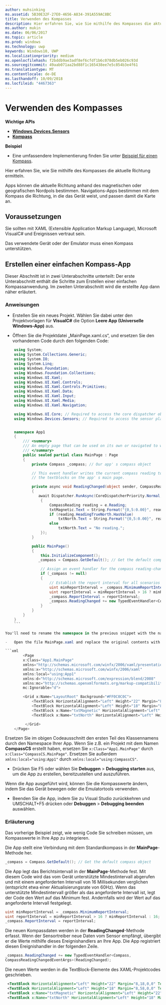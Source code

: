 ```yaml
---
author: muhsinking
ms.assetid: 5B30E32F-27E0-4656-A834-391A559AC8BC
title: Verwenden des Kompasses
description: Hier erfahren Sie, wie Sie mithilfe des Kompasses die aktuelle Richtung ermitteln.
ms.author: mukin
ms.date: 06/06/2017
ms.topic: article
ms.prod: windows
ms.technology: uwp
keywords: Windows10, UWP
ms.localizationpriority: medium
ms.openlocfilehash: f2bddb9ae3adf8ef6cfdf1b6c078db5eb026c93d
ms.sourcegitcommit: 49aab071aa2bd88f1c165438ee7e5c854b3e4f61
ms.translationtype: MT
ms.contentlocale: de-DE
ms.lasthandoff: 10/09/2018
ms.locfileid: "4467363"
---
```

# <a name="use-the-compass"></a>Verwenden des Kompasses


**Wichtige APIs**

-   [**Windows.Devices.Sensors**](https://msdn.microsoft.com/library/windows/apps/BR206408)
-   [**Kompass**](https://msdn.microsoft.com/library/windows/apps/BR225705)

**Beispiel**

-   Eine umfassendere Implementierung finden Sie unter [Beispiel für einen Kompass](https://github.com/Microsoft/Windows-universal-samples/tree/master/Samples/Compass).

Hier erfahren Sie, wie Sie mithilfe des Kompasses die aktuelle Richtung ermitteln.

Apps können die aktuelle Richtung anhand des magnetischen oder geografischen Nordpols bestimmen. Navigations-Apps bestimmen mit dem Kompass die Richtung, in die das Gerät weist, und passen damit die Karte an.

## <a name="prerequisites"></a>Voraussetzungen

Sie sollten mit XAML (Extensible Application Markup Language), Microsoft VisualC# und Ereignissen vertraut sein.

Das verwendete Gerät oder der Emulator muss einen Kompass unterstützen.

## <a name="create-a-simple-compass-app"></a>Erstellen einer einfachen Kompass-App

Dieser Abschnitt ist in zwei Unterabschnitte unterteilt: Der erste Unterabschnitt enthält die Schritte zum Erstellen einer einfachen Kompassanwendung. Im zweiten Unterabschnitt wird die erstellte App dann näher erläutert.

### <a name="instructions"></a>Anweisungen

-   Erstellen Sie ein neues Projekt. Wählen Sie dabei unter den Projektvorlagen für **VisualC#** die Option **Leere App (Universelle Windows-App)** aus.

-   Öffnen Sie die Projektdatei „MainPage.xaml.cs“, und ersetzen Sie den vorhandenen Code durch den folgenden Code:

```csharp
    using System;
    using System.Collections.Generic;
    using System.IO;
    using System.Linq;
    using Windows.Foundation;
    using Windows.Foundation.Collections;
    using Windows.UI.Xaml;
    using Windows.UI.Xaml.Controls;
    using Windows.UI.Xaml.Controls.Primitives;
    using Windows.UI.Xaml.Data;
    using Windows.UI.Xaml.Input;
    using Windows.UI.Xaml.Media;
    using Windows.UI.Xaml.Navigation;

    using Windows.UI.Core; // Required to access the core dispatcher object
    using Windows.Devices.Sensors; // Required to access the sensor platform and the compass


    namespace App1
    {
        /// <summary>
        /// An empty page that can be used on its own or navigated to within a Frame.
        /// </summary>
        public sealed partial class MainPage : Page
        {
            private Compass _compass; // Our app' s compass object

            // This event handler writes the current compass reading to
            // the textblocks on the app' s main page.

            private async void ReadingChanged(object sender, CompassReadingChangedEventArgs e)
            {
               await Dispatcher.RunAsync(CoreDispatcherPriority.Normal, () =>
                {
                    CompassReading reading = e.Reading;
                    txtMagnetic.Text = String.Format("{0,5:0.00}", reading.HeadingMagneticNorth);
                    if (reading.HeadingTrueNorth.HasValue)
                        txtNorth.Text = String.Format("{0,5:0.00}", reading.HeadingTrueNorth);
                    else
                        txtNorth.Text = "No reading.";
                });
            }

            public MainPage()
            {
                this.InitializeComponent();
               _compass = Compass.GetDefault(); // Get the default compass object

                // Assign an event handler for the compass reading-changed event
                if (_compass != null)
                {
                    // Establish the report interval for all scenarios
                    uint minReportInterval = _compass.MinimumReportInterval;
                    uint reportInterval = minReportInterval > 16 ? minReportInterval : 16;
                    _compass.ReportInterval = reportInterval;
                    _compass.ReadingChanged += new TypedEventHandler<Compass, CompassReadingChangedEventArgs>(ReadingChanged);
                }
            }
        }
    }
    ```

You'll need to rename the namespace in the previous snippet with the name you gave your project. For example, if you created a project named **CompassCS**, you'd replace `namespace App1` with `namespace CompassCS`.

-   Open the file MainPage.xaml and replace the original contents with the following XML.

```xml
        <Page
        x:Class="App1.MainPage"
        xmlns="http://schemas.microsoft.com/winfx/2006/xaml/presentation"
        xmlns:x="http://schemas.microsoft.com/winfx/2006/xaml"
        xmlns:local="using:App1"
        xmlns:d="http://schemas.microsoft.com/expression/blend/2008"
        xmlns:mc="http://schemas.openxmlformats.org/markup-compatibility/2006"
        mc:Ignorable="d">

        <Grid x:Name="LayoutRoot" Background="#FF0C0C0C">
            <TextBlock HorizontalAlignment="Left" Height="22" Margin="8,18,0,0" TextWrapping="Wrap" Text="Magnetic Heading:" VerticalAlignment="Top" Width="104" Foreground="#FFFBF9F9"/>
            <TextBlock HorizontalAlignment="Left" Height="18" Margin="8,58,0,0" TextWrapping="Wrap" Text="True North Heading:" VerticalAlignment="Top" Width="104" Foreground="#FFF3F3F3"/>
            <TextBlock x:Name="txtMagnetic" HorizontalAlignment="Left" Height="22" Margin="130,18,0,0" TextWrapping="Wrap" Text="TextBlock" VerticalAlignment="Top" Width="116" Foreground="#FFFBF6F6"/>
            <TextBlock x:Name="txtNorth" HorizontalAlignment="Left" Height="18" Margin="130,58,0,0" TextWrapping="Wrap" Text="TextBlock" VerticalAlignment="Top" Width="116" Foreground="#FFF5F1F1"/>

         </Grid>
    </Page>
```

Ersetzen Sie im obigen Codeausschnitt den ersten Teil des Klassennamens durch den Namespace Ihrer App. Wenn Sie z.B. ein Projekt mit dem Namen **CompassCS** erstellt haben, ersetzen Sie `x:Class="App1.MainPage"` durch `x:Class="CompassCS.MainPage"`. Ersetzen Sie außerdem `xmlns:local="using:App1"` durch `xmlns:local="using:CompassCS"`.

-   Drücken Sie F5 oder wählen Sie **Debuggen** > **Debugging starten** aus, um die App zu erstellen, bereitzustellen und auszuführen.

Wenn die App ausgeführt wird, können Sie die Kompasswerte ändern, indem Sie das Gerät bewegen oder die Emulatortools verwenden.

-   Beenden Sie die App, indem Sie zu Visual Studio zurückkehren und UMSCHALT+F5 drücken oder **Debuggen** > **Debugging beenden** auswählen.

### <a name="explanation"></a>Erläuterung

Das vorherige Beispiel zeigt, wie wenig Code Sie schreiben müssen, um Kompasswerte in Ihre App zu integrieren.

Die App stellt eine Verbindung mit dem Standardkompass in der **MainPage**-Methode her.

```csharp
_compass = Compass.GetDefault(); // Get the default compass object
```

Die App legt das Berichtsintervall in der **MainPage**-Methode fest. Mit diesem Code wird das vom Gerät unterstützte Mindestintervall abgerufen und mit einem angeforderten Intervall von 16 Millisekunden verglichen (entspricht etwa einer Aktualisierungsrate von 60Hz). Wenn das unterstützte Mindestintervall größer als das angeforderte Intervall ist, legt der Code den Wert auf das Minimum fest. Andernfalls wird der Wert auf das angeforderte Intervall festgelegt.

```csharp
uint minReportInterval = _compass.MinimumReportInterval;
uint reportInterval = minReportInterval > 16 ? minReportInterval : 16;
_compass.ReportInterval = reportInterval;
```

Die neuen Kompassdaten werden in der **ReadingChanged**-Methode erfasst. Wenn der Sensortreiber neue Daten vom Sensor empfängt, übergibt er die Werte mithilfe dieses Ereignishandlers an Ihre App. Die App registriert diesen Ereignishandler in der folgenden Zeile.

```csharp
_compass.ReadingChanged += new TypedEventHandler<Compass,
CompassReadingChangedEventArgs>(ReadingChanged);
```

Die neuen Werte werden in die TextBlock-Elemente des XAML-Projektcodes geschrieben.

```xml
 <TextBlock HorizontalAlignment="Left" Height="22" Margin="8,18,0,0" TextWrapping="Wrap" Text="Magnetic Heading:" VerticalAlignment="Top" Width="104" Foreground="#FFFBF9F9"/>
 <TextBlock HorizontalAlignment="Left" Height="18" Margin="8,58,0,0" TextWrapping="Wrap" Text="True North Heading:" VerticalAlignment="Top" Width="104" Foreground="#FFF3F3F3"/>
 <TextBlock x:Name="txtMagnetic" HorizontalAlignment="Left" Height="22" Margin="130,18,0,0" TextWrapping="Wrap" Text="TextBlock" VerticalAlignment="Top" Width="116" Foreground="#FFFBF6F6"/>
 <TextBlock x:Name="txtNorth" HorizontalAlignment="Left" Height="18" Margin="130,58,0,0" TextWrapping="Wrap" Text="TextBlock" VerticalAlignment="Top" Width="116" Foreground="#FFF5F1F1"/>
```
 

 

